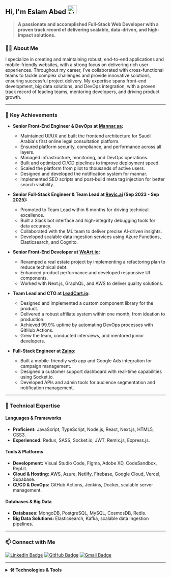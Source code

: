 ## Hi, I'm Eslam Abed <img src="https://user-images.githubusercontent.com/1303154/88677602-1635ba80-d120-11ea-84d8-d263ba5fc3c0.gif" width="28px" alt="hi">

> **A passionate and accomplished Full-Stack Web Developer with a proven track record of delivering scalable, data-driven, and high-impact solutions.**

### 👨‍💻 About Me

I specialize in creating and maintaining robust, end-to-end applications and mobile-friendly websites, with a strong focus on delivering rich user experiences. Throughout my career, I've collaborated with cross-functional teams to tackle complex challenges and provide innovative solutions, ensuring successful project delivery. My expertise spans front-end development, big data solutions, and DevOps integration, with a proven track record of leading teams, mentoring developers, and driving product growth.

---

### 🚀 Key Achievements

- **Senior Front-End Engineer & DevOps at [Mannar.sa](https://mannar.sa):**  
  - Maintained UI/UX and built the frontend architecture for Saudi Arabia's first online legal consultation platform.
  - Ensured platform security, compliance, and performance across all layers.
  - Managed infrastructure, monitoring, and DevOps operations.
  - Built and optimized CI/CD pipelines to improve deployment speed.
  - Scaled the platform from pilot to thousands of active users.
  - Designed and developed the notification system for mannar.
  - Implemented SEO scripts and post-build meta tag injection for better search visibility.

- **Senior Full-Stack Engineer & Team Lead at [Revic.ai](https://revic.ai) (Sep 2023 - Sep 2025):**  
  - Promoted to Team Lead within 6 months for driving technical excellence.
  - Built a Slack bot interface and high-integrity debugging tools for data accuracy.
  - Collaborated with the ML team to deliver precise AI-driven insights.
  - Developed scalable data ingestion services using Azure Functions, Elasticsearch, and Cognito.

- **Senior Front-End Developer at [WeArt.io](https://weart.io):**  
  - Revamped a real estate project by implementing a refactoring plan to reduce technical debt.
  - Enhanced product performance and developed responsive UI components.
  - Worked with Next.js, GraphQL, and AWS to deliver quality solutions.

- **Team Lead and CTO at [LeadCart.io](https://web.archive.org/web/20211129084118/https://leadcart.io):**  
  - Designed and implemented a custom component library for the product.
  - Delivered a robust affiliate system within one month, from ideation to production.
  - Achieved 99.9% uptime by automating DevOps processes with GitHub Actions.
  - Grew the team, conducted interviews, and mentored junior developers.

- **Full-Stack Engineer at [Zaino](https://zaino.app):**  
  - Built a mobile-friendly web app and Google Ads integration for campaign management.
  - Designed a customer support dashboard with real-time capabilities using Socket.io.
  - Developed APIs and admin tools for audience segmentation and notification management.

---

### 💼 Technical Expertise

#### Languages & Frameworks
- **Proficient:** JavaScript, TypeScript, Node.js, React, Next.js, HTML5, CSS3.  
- **Experienced:** Redux, SASS, Socket.io, JWT, Remix.js, Express.js.

#### Tools & Platforms
- **Development:** Visual Studio Code, Figma, Adobe XD, CodeSandbox, Repl.it.  
- **Cloud & Hosting:** AWS, Azure, Netlify, Firebase, Google Cloud, Vercel, Supabase.  
- **CI/CD & DevOps:** GitHub Actions, Jenkins, Docker, scalable server management.

#### Databases & Big Data
- **Databases:** MongoDB, PostgreSQL, MySQL, CosmosDB, Redis.  
- **Big Data Solutions:** Elasticsearch, Kafka, scalable data ingestion pipelines.

---

### 📫 Connect with Me

[![LinkedIn Badge](https://img.shields.io/badge/-Eslam3bed-0e76a8?style=flat&labelColor=0e76a8&logo=linkedin&logoColor=white)](https://www.linkedin.com/in/eslam3bed/) 
[![GitHub Badge](https://img.shields.io/badge/-eslam3bed-171515?style=flat&labelColor=171515&logo=github&logoColor=white)](https://github.com/eslam3bed) 
[![Gmail Badge](https://img.shields.io/badge/-e.eslam3bed-c0392b?style=flat&labelColor=c0392b&logo=gmail&logoColor=white)](mailto:e.eslam3bed@gmail.com)

---
<details>
  <summary><strong>🛠️ Technologies & Tools</strong></summary>

  #### Programming Languages
  ![JavaScript](https://img.shields.io/badge/javascript-%23323330.svg?style=for-the-badge&logo=javascript&logoColor=%23F7DF1E) 
  ![TypeScript](https://img.shields.io/badge/typescript-%23007ACC.svg?style=for-the-badge&logo=typescript&logoColor=white) 
  ![Node.js](https://img.shields.io/badge/node.js-6DA55F?style=for-the-badge&logo=node.js&logoColor=white) 
  ![HTML5](https://img.shields.io/badge/html5-%23E34F26.svg?style=for-the-badge&logo=html5&logoColor=white) 
  ![CSS3](https://img.shields.io/badge/css3-%231572B6.svg?style=for-the-badge&logo=css3&logoColor=white)

  #### Frameworks & Libraries
  ![React](https://img.shields.io/badge/react-%2320232a.svg?style=for-the-badge&logo=react&logoColor=%2361DAFB) 
  ![Redux](https://img.shields.io/badge/redux-%23593d88.svg?style=for-the-badge&logo=redux&logoColor=white) 
  ![Express.js](https://img.shields.io/badge/express.js-%23404d59.svg?style=for-the-badge&logo=express&logoColor=%2361DAFB) 
  ![Socket.io](https://img.shields.io/badge/Socket.io-black?style=for-the-badge&logo=socket.io&badgeColor=010101)

  #### Design Tools
  ![Figma](https://img.shields.io/badge/figma-%23F24E1E.svg?style=for-the-badge&logo=figma&logoColor=white) 
  ![Adobe XD](https://img.shields.io/badge/Adobe%20XD-470137?style=for-the-badge&logo=Adobe%20XD&logoColor=#FF61F6) 

  #### IDEs & Platforms
  ![Visual Studio Code](https://img.shields.io/badge/Visual%20Studio%20Code-0078d7.svg?style=for-the-badge&logo=visual-studio-code&logoColor=white) 
  ![Repl.it](https://img.shields.io/badge/Repl.it-%230D101E.svg?style=for-the-badge&logo=replit&logoColor=white)

  #### Hosting Platforms
  ![Vercel](https://img.shields.io/badge/vercel-%23000000.svg?style=for-the-badge&logo=vercel&logoColor=white) 
  ![Netlify](https://img.shields.io/badge/netlify-%23000000.svg?style=for-the-badge&logo=netlify&logoColor=#00C7B7) 
  ![Firebase](https://img.shields.io/badge/firebase-%23039BE5.svg?style=for-the-badge&logo=firebase)
  ![Railway](https://img.shields.io/badge/Railway-131415?style=for-the-badge&logo=railway&logoColor=white)
  ![Azure](https://img.shields.io/badge/azure-%230072C6.svg?style=for-the-badge&logo=microsoftazure&logoColor=white)
  ![AWS](https://img.shields.io/badge/AWS-%23FF9900.svg?style=for-the-badge&logo=amazon-aws&logoColor=white)
  ![Hetzner](https://img.shields.io/badge/Hetzner-D50C2D?style=for-the-badge&logo=hetzner&logoColor=white)

  #### Databases
  ![MongoDB](https://img.shields.io/badge/MongoDB-%234ea94b.svg?style=for-the-badge&logo=mongodb&logoColor=white) 
  ![PostgreSQL](https://img.shields.io/badge/postgres-%23316192.svg?style=for-the-badge&logo=postgresql&logoColor=white)
  ![Google Cloud](https://img.shields.io/badge/GoogleCloud-%234285F4.svg?style=for-the-badge&logo=google-cloud&logoColor=white)
  ![DynamoDB](https://img.shields.io/badge/Amazon%20DynamoDB-4053D6?style=for-the-badge&logo=Amazon%20DynamoDB&logoColor=white)
  ![Supabase](https://img.shields.io/badge/Supabase-3ECF8E?style=for-the-badge&logo=supabase&logoColor=white)

</details>
